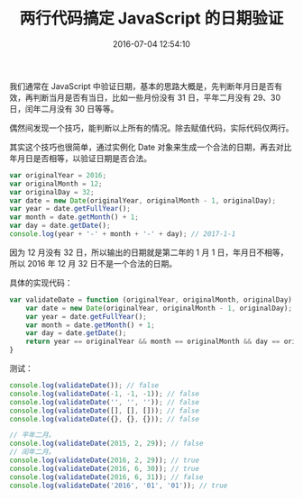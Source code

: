 ﻿---
title: 两行代码搞定 JavaScript 的日期验证
date: 2016-07-04 12:54:10
permalink: javascript-date-validation
categories:
- 开发
tags:
- JavaScript
- 日期
- 验证
---

我们通常在 JavaScript 中验证日期，基本的思路大概是，先判断年月日是否有效，再判断当月是否有当日，比如一些月份没有 31 日，平年二月没有 29、30 日，闰年二月没有 30 日等等。

偶然间发现一个技巧，能判断以上所有的情况。除去赋值代码，实际代码仅两行。

<!-- more -->

其实这个技巧也很简单，通过实例化 Date 对象来生成一个合法的日期，再去对比年月日是否相等，以验证日期是否合法。

``` javascript
var originalYear = 2016;
var originalMonth = 12;
var originalDay = 32;
var date = new Date(originalYear, originalMonth - 1, originalDay);
var year = date.getFullYear();
var month = date.getMonth() + 1;
var day = date.getDate();
console.log(year + '-' + month + '-' + day); // 2017-1-1
```

因为 12 月没有 32 日，所以输出的日期就是第二年的 1 月 1 日，年月日不相等，所以 2016 年 12 月 32 日不是一个合法的日期。

具体的实现代码：

``` javascript
var validateDate = function (originalYear, originalMonth, originalDay) {
    var date = new Date(originalYear, originalMonth - 1, originalDay);
    var year = date.getFullYear();
    var month = date.getMonth() + 1;
    var day = date.getDate();
    return year == originalYear && month == originalMonth && day == originalDay;
}
```

测试：

``` javascript
console.log(validateDate()); // false
console.log(validateDate(-1, -1, -1)); // false
console.log(validateDate('', '', '')); // false
console.log(validateDate([], [], [])); // false
console.log(validateDate({}, {}, {})); // false

// 平年二月。
console.log(validateDate(2015, 2, 29)); // false
// 闰年二月。
console.log(validateDate(2016, 2, 29)); // true
console.log(validateDate(2016, 6, 30)); // true
console.log(validateDate(2016, 6, 31)); // false
console.log(validateDate('2016', '01', '01')); // true
```
